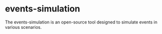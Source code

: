 # events-simulation
The events-simulation is an open-source tool designed to simulate events in various scenarios.
